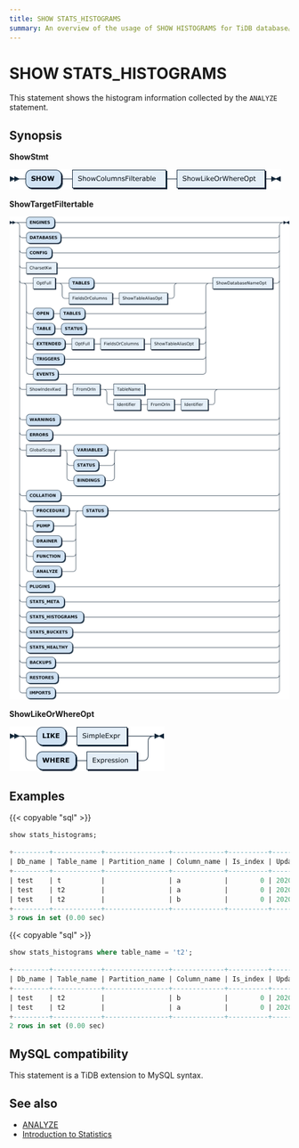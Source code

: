 ```yaml
---
title: SHOW STATS_HISTOGRAMS
summary: An overview of the usage of SHOW HISTOGRAMS for TiDB database。
---
```


# SHOW STATS_HISTOGRAMS

This statement shows the histogram information collected by the `ANALYZE` statement.

## Synopsis

**ShowStmt**

![ShowStmt](/media/sqlgram/ShowStmt.png)

**ShowTargetFiltertable**

![ShowTargetFilterable](/media/sqlgram/ShowTargetFilterable.png)

**ShowLikeOrWhereOpt**

![ShowLikeOrWhereOpt](/media/sqlgram/ShowLikeOrWhereOpt.png)

## Examples

{{< copyable "sql" >}}

```sql
show stats_histograms;
```

```sql
+---------+------------+----------------+-------------+----------+---------------------+----------------+------------+--------------+-------------+
| Db_name | Table_name | Partition_name | Column_name | Is_index | Update_time         | Distinct_count | Null_count | Avg_col_size | Correlation |
+---------+------------+----------------+-------------+----------+---------------------+----------------+------------+--------------+-------------+
| test    | t          |                | a           |        0 | 2020-05-25 19:20:00 |              7 |          0 |            1 |           1 |
| test    | t2         |                | a           |        0 | 2020-05-25 19:20:01 |              6 |          0 |            8 |           0 |
| test    | t2         |                | b           |        0 | 2020-05-25 19:20:01 |              6 |          0 |         1.67 |           1 |
+---------+------------+----------------+-------------+----------+---------------------+----------------+------------+--------------+-------------+
3 rows in set (0.00 sec)
```

{{< copyable "sql" >}}

```sql
show stats_histograms where table_name = 't2';
```

```sql
+---------+------------+----------------+-------------+----------+---------------------+----------------+------------+--------------+-------------+
| Db_name | Table_name | Partition_name | Column_name | Is_index | Update_time         | Distinct_count | Null_count | Avg_col_size | Correlation |
+---------+------------+----------------+-------------+----------+---------------------+----------------+------------+--------------+-------------+
| test    | t2         |                | b           |        0 | 2020-05-25 19:20:01 |              6 |          0 |         1.67 |           1 |
| test    | t2         |                | a           |        0 | 2020-05-25 19:20:01 |              6 |          0 |            8 |           0 |
+---------+------------+----------------+-------------+----------+---------------------+----------------+------------+--------------+-------------+
2 rows in set (0.00 sec)
```

## MySQL compatibility

This statement is a TiDB extension to MySQL syntax.

## See also

* [ANALYZE](/sql-statements/sql-statement-analyze-table.md)
* [Introduction to Statistics](/statistics.md)
